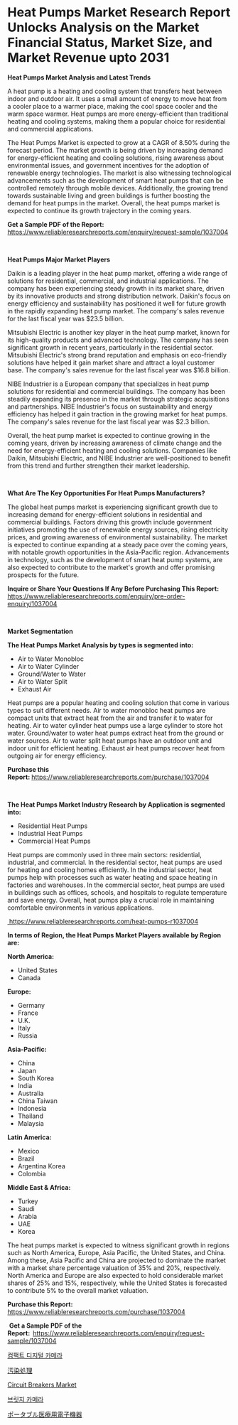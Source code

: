 <p><h1>Heat Pumps Market Research Report Unlocks Analysis on the Market Financial Status, Market Size, and Market Revenue upto 2031</h1></p><p><strong>Heat Pumps Market Analysis and Latest Trends</strong></p>
<p><p>A heat pump is a heating and cooling system that transfers heat between indoor and outdoor air. It uses a small amount of energy to move heat from a cooler place to a warmer place, making the cool space cooler and the warm space warmer. Heat pumps are more energy-efficient than traditional heating and cooling systems, making them a popular choice for residential and commercial applications.</p><p>The Heat Pumps Market is expected to grow at a CAGR of 8.50% during the forecast period. The market growth is being driven by increasing demand for energy-efficient heating and cooling solutions, rising awareness about environmental issues, and government incentives for the adoption of renewable energy technologies. The market is also witnessing technological advancements such as the development of smart heat pumps that can be controlled remotely through mobile devices. Additionally, the growing trend towards sustainable living and green buildings is further boosting the demand for heat pumps in the market. Overall, the heat pumps market is expected to continue its growth trajectory in the coming years.</p></p>
<p><strong>Get a Sample PDF of the Report:&nbsp;</strong> <a href="https://www.reliableresearchreports.com/enquiry/request-sample/1037004">https://www.reliableresearchreports.com/enquiry/request-sample/1037004</a></p>
<p>&nbsp;</p>
<p><strong>Heat Pumps Major Market Players</strong></p>
<p><p>Daikin is a leading player in the heat pump market, offering a wide range of solutions for residential, commercial, and industrial applications. The company has been experiencing steady growth in its market share, driven by its innovative products and strong distribution network. Daikin's focus on energy efficiency and sustainability has positioned it well for future growth in the rapidly expanding heat pump market. The company's sales revenue for the last fiscal year was $23.5 billion.</p><p>Mitsubishi Electric is another key player in the heat pump market, known for its high-quality products and advanced technology. The company has seen significant growth in recent years, particularly in the residential sector. Mitsubishi Electric's strong brand reputation and emphasis on eco-friendly solutions have helped it gain market share and attract a loyal customer base. The company's sales revenue for the last fiscal year was $16.8 billion.</p><p>NIBE Industrier is a European company that specializes in heat pump solutions for residential and commercial buildings. The company has been steadily expanding its presence in the market through strategic acquisitions and partnerships. NIBE Industrier's focus on sustainability and energy efficiency has helped it gain traction in the growing market for heat pumps. The company's sales revenue for the last fiscal year was $2.3 billion.</p><p>Overall, the heat pump market is expected to continue growing in the coming years, driven by increasing awareness of climate change and the need for energy-efficient heating and cooling solutions. Companies like Daikin, Mitsubishi Electric, and NIBE Industrier are well-positioned to benefit from this trend and further strengthen their market leadership.</p></p>
<p>&nbsp;</p>
<p><strong>What Are The Key Opportunities For Heat Pumps Manufacturers?</strong></p>
<p><p>The global heat pumps market is experiencing significant growth due to increasing demand for energy-efficient solutions in residential and commercial buildings. Factors driving this growth include government initiatives promoting the use of renewable energy sources, rising electricity prices, and growing awareness of environmental sustainability. The market is expected to continue expanding at a steady pace over the coming years, with notable growth opportunities in the Asia-Pacific region. Advancements in technology, such as the development of smart heat pump systems, are also expected to contribute to the market's growth and offer promising prospects for the future.</p></p>
<p><strong>Inquire or Share Your Questions If Any Before Purchasing This Report:</strong> <a href="https://www.reliableresearchreports.com/enquiry/pre-order-enquiry/1037004">https://www.reliableresearchreports.com/enquiry/pre-order-enquiry/1037004</a></p>
<p>&nbsp;</p>
<p><strong>Market Segmentation</strong></p>
<p><strong>The Heat Pumps Market Analysis by types is segmented into:</strong></p>
<p><ul><li>Air to Water Monobloc</li><li>Air to Water Cylinder</li><li>Ground/Water to Water</li><li>Air to Water Split</li><li>Exhaust Air</li></ul></p>
<p><p>Heat pumps are a popular heating and cooling solution that come in various types to suit different needs. Air to water monobloc heat pumps are compact units that extract heat from the air and transfer it to water for heating. Air to water cylinder heat pumps use a large cylinder to store hot water. Ground/water to water heat pumps extract heat from the ground or water sources. Air to water split heat pumps have an outdoor unit and indoor unit for efficient heating. Exhaust air heat pumps recover heat from outgoing air for energy efficiency.</p></p>
<p><strong>Purchase this Report:&nbsp;</strong><a href="https://www.reliableresearchreports.com/purchase/1037004">https://www.reliableresearchreports.com/purchase/1037004</a></p>
<p>&nbsp;</p>
<p><strong>The Heat Pumps Market Industry Research by Application is segmented into:</strong></p>
<p><ul><li>Residential Heat Pumps</li><li>Industrial Heat Pumps</li><li>Commercial Heat Pumps</li></ul></p>
<p><p>Heat pumps are commonly used in three main sectors: residential, industrial, and commercial. In the residential sector, heat pumps are used for heating and cooling homes efficiently. In the industrial sector, heat pumps help with processes such as water heating and space heating in factories and warehouses. In the commercial sector, heat pumps are used in buildings such as offices, schools, and hospitals to regulate temperature and save energy. Overall, heat pumps play a crucial role in maintaining comfortable environments in various applications.</p></p>
<p><a href="https://www.reliableresearchreports.com/heat-pumps-r1037004">&nbsp;https://www.reliableresearchreports.com/heat-pumps-r1037004</a></p>
<p><strong>In terms of Region, the Heat Pumps Market Players available by Region are:</strong></p>
<p>
    <p> <strong> North America: </strong>
        <ul>
            <li>United States</li>
            <li>Canada</li>
        </ul>
        </p> 
    <p> <strong> Europe: </strong>
        <ul>
            <li>Germany</li>
            <li>France</li>
            <li>U.K.</li>
            <li>Italy</li>
            <li>Russia</li>
        </ul>
        </p> 
    <p> <strong> Asia-Pacific: </strong>
        <ul>
            <li>China</li>
            <li>Japan</li>
            <li>South Korea</li>
            <li>India</li>
            <li>Australia</li>
            <li>China Taiwan</li>
            <li>Indonesia</li>
            <li>Thailand</li>
            <li>Malaysia</li>
        </ul>
        </p> 
    <p> <strong> Latin America: </strong>
        <ul>
            <li>Mexico</li>
            <li>Brazil</li>
            <li>Argentina Korea</li>
            <li>Colombia</li>
        </ul>
        </p> 
    <p> <strong> Middle East & Africa: </strong>
        <ul>
            <li>Turkey</li>
            <li>Saudi</li>
            <li>Arabia</li>
            <li>UAE</li>
            <li>Korea</li>
        </ul>
    </p>
    </p>
<p><p>The heat pumps market is expected to witness significant growth in regions such as North America, Europe, Asia Pacific, the United States, and China. Among these, Asia Pacific and China are projected to dominate the market with a market share percentage valuation of 35% and 20%, respectively. North America and Europe are also expected to hold considerable market shares of 25% and 15%, respectively, while the United States is forecasted to contribute 5% to the overall market valuation.</p></p>
<p><strong>Purchase this Report: </strong><a href="https://www.reliableresearchreports.com/purchase/1037004">https://www.reliableresearchreports.com/purchase/1037004</a></p>
<p>&nbsp;<strong>Get a Sample PDF of the Report:&nbsp;&nbsp;</strong><a href="https://www.reliableresearchreports.com/enquiry/request-sample/1037004">https://www.reliableresearchreports.com/enquiry/request-sample/1037004</a></p>
<p><strong></strong></p>
<p><p><a href="https://github.com/xvz497517413/Market-Research-Report-List-1/blob/main/721317019421.md">컴팩트 디지털 카메라</a></p><p><a href="https://github.com/ksxzwxabcuynh011/Market-Research-Report-List-1/blob/main/468966220915.md">汚染処理</a></p><p><a href="https://github.com/juancolorado15/Market-Research-Report-List-2/blob/main/circuit-breakers-market.md">Circuit Breakers Market</a></p><p><a href="https://github.com/vskv4779xr1/Market-Research-Report-List-1/blob/main/878074819422.md">브릿지 카메라</a></p><p><a href="https://github.com/mcbeesbxa270/Market-Research-Report-List-1/blob/main/231417620916.md">ポータブル医療用電子機器</a></p></p>